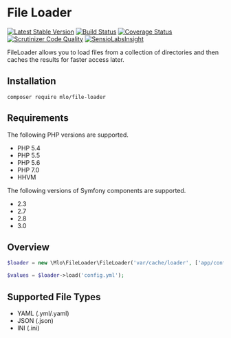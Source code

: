 # File Loader

[![Latest Stable Version](https://poser.pugx.org/mlo/file-loader/v/stable)](https://packagist.org/packages/mlo/file-loader)
[![Build Status](https://travis-ci.org/mloberg/FileLoader.svg?branch=master)](https://travis-ci.org/mloberg/FileLoader)
[![Coverage Status](https://coveralls.io/repos/mloberg/FileLoader/badge.svg?branch=master&service=github)](https://coveralls.io/github/mloberg/FileLoader?branch=master)
[![Scrutinizer Code Quality](https://scrutinizer-ci.com/g/mloberg/FileLoader/badges/quality-score.png?b=master)](https://scrutinizer-ci.com/g/mloberg/FileLoader/?branch=master)
[![SensioLabsInsight](https://insight.sensiolabs.com/projects/9a09cc58-37a3-414e-a0a4-f2433b65c014/mini.png)](https://insight.sensiolabs.com/projects/9a09cc58-37a3-414e-a0a4-f2433b65c014)

FileLoader allows you to load files from a collection of directories and then
caches the results for faster access later.

## Installation

    composer require mlo/file-loader

## Requirements

The following PHP versions are supported.

* PHP 5.4
* PHP 5.5
* PHP 5.6
* PHP 7.0
* HHVM

The following versions of Symfony components are supported.

* 2.3
* 2.7
* 2.8
* 3.0

## Overview

```php
$loader = new \Mlo\FileLoader\FileLoader('var/cache/loader', ['app/config']);

$values = $loader->load('config.yml');
```

## Supported File Types

* YAML (.yml/.yaml)
* JSON (.json)
* INI (.ini)

